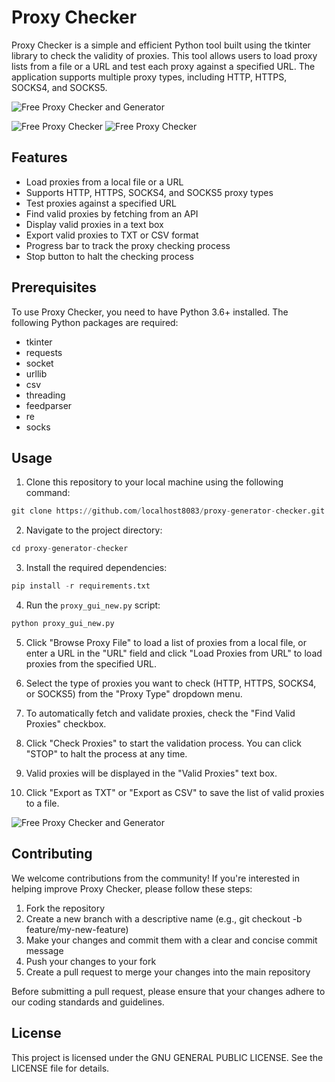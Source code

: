 
# Proxy Checker
Proxy Checker is a simple and efficient Python tool built using the tkinter library to check the validity of proxies. This tool allows users to load proxy lists from a file or a URL and test each proxy against a specified URL. The application supports multiple proxy types, including HTTP, HTTPS, SOCKS4, and SOCKS5.

![Free Proxy Checker and Generator](https://i.ibb.co/82fQRfm/proxy-free-checker.png)

![Free Proxy Checker](https://i.ibb.co/P18CNBk/1.gif) ![Free Proxy Checker](https://i.ibb.co/VtPphts/2.gif)

## Features
+ Load proxies from a local file or a URL
+ Supports HTTP, HTTPS, SOCKS4, and SOCKS5 proxy types
+ Test proxies against a specified URL
+ Find valid proxies by fetching from an API
+ Display valid proxies in a text box
+ Export valid proxies to TXT or CSV format
+ Progress bar to track the proxy checking process
+ Stop button to halt the checking process

## Prerequisites
To use Proxy Checker, you need to have Python 3.6+ installed. The following Python packages are required:
+ tkinter
+ requests
+ socket
+ urllib
+ csv
+ threading
+ feedparser
+ re
+ socks


## Usage

1. Clone this repository to your local machine using the following command:

```python
git clone https://github.com/localhost8083/proxy-generator-checker.git
```

2. Navigate to the project directory:

```python
cd proxy-generator-checker
```

3. Install the required dependencies:

```python
pip install -r requirements.txt
```

4. Run the `proxy_gui_new.py` script:

```python
python proxy_gui_new.py
```

5. Click "Browse Proxy File" to load a list of proxies from a local file, or enter a URL in the "URL" field and click "Load Proxies from URL" to load proxies from the specified URL.

6. Select the type of proxies you want to check (HTTP, HTTPS, SOCKS4, or SOCKS5) from the "Proxy Type" dropdown menu.

7. To automatically fetch and validate proxies, check the "Find Valid Proxies" checkbox.

8. Click "Check Proxies" to start the validation process. You can click "STOP" to halt the process at any time.

9. Valid proxies will be displayed in the "Valid Proxies" text box.

10. Click "Export as TXT" or "Export as CSV" to save the list of valid proxies to a file.

![Free Proxy Checker and Generator](https://i.ibb.co/f0XwmPW/proxy-free-checker.png)

## Contributing
We welcome contributions from the community! If you're interested in helping improve Proxy Checker, please follow these steps:

1. Fork the repository
2. Create a new branch with a descriptive name (e.g., git checkout -b feature/my-new-feature)
3. Make your changes and commit them with a clear and concise commit message
4. Push your changes to your fork
5. Create a pull request to merge your changes into the main repository


Before submitting a pull request, please ensure that your changes adhere to our coding standards and guidelines.

## License
This project is licensed under the GNU GENERAL PUBLIC LICENSE. See the LICENSE file for details.
